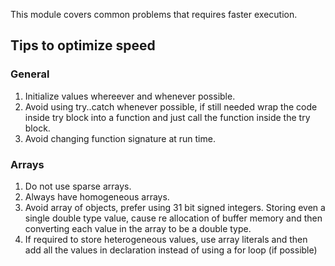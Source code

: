 This module covers common problems that requires faster execution. 

## Tips to optimize speed

### General

1. Initialize values whereever and whenever possible.
2. Avoid using try..catch whenever possible, if still needed wrap the code inside try block into a function and just call the function inside the try block.
3. Avoid changing function signature at run time.

### Arrays

1. Do not use sparse arrays.
2. Always have homogeneous arrays.
3. Avoid array of objects, prefer using 31 bit signed integers. Storing even a single double type value, cause re allocation of buffer memory and then converting each value in the array to be a double type.
4. If required to store heterogeneous values, use array literals and then add all the values in declaration instead of using a for loop (if possible)

